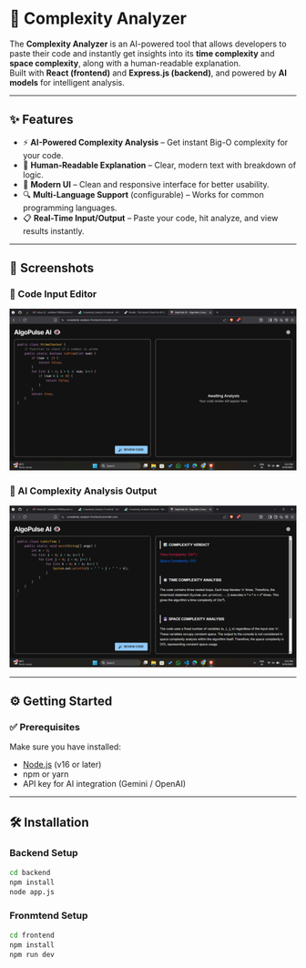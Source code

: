 

# 🚀 Complexity Analyzer

The **Complexity Analyzer** is an AI-powered tool that allows developers to paste their code and instantly get insights into its **time complexity** and **space complexity**, along with a human-readable explanation.  
Built with **React (frontend)** and **Express.js (backend)**, and powered by **AI models** for intelligent analysis.



---

## ✨ Features

- ⚡ **AI-Powered Complexity Analysis** – Get instant Big-O complexity for your code.  
- 📝 **Human-Readable Explanation** – Clear, modern text with breakdown of logic.  
- 🎨 **Modern UI** – Clean and responsive interface for better usability.  
- 🔍 **Multi-Language Support** (configurable) – Works for common programming languages.  
- 📋 **Real-Time Input/Output** – Paste your code, hit analyze, and view results instantly.  

---

## 📸 Screenshots

### 🔹 Code Input Editor
![Code Input](./Assets/ss1.png)

### 🔹 AI Complexity Analysis Output
![Analysis Output](./Assets/ss2.png)

---

## ⚙️ Getting Started

### ✅ Prerequisites
Make sure you have installed:
- [Node.js](https://nodejs.org/) (v16 or later)
- npm or yarn
- API key for AI integration (Gemini / OpenAI)

---

## 🛠 Installation

### Backend Setup
```bash
cd backend
npm install
node app.js
```

### Fronmtend Setup
```bash
cd frontend
npm install
npm run dev
```
